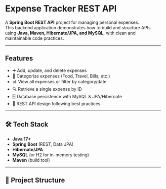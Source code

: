 # Expense Tracker REST API  

A **Spring Boot REST API** project for managing personal expenses.  
This backend application demonstrates how to build and structure APIs using **Java, Maven, Hibernate/JPA, and MySQL**, with clean and maintainable code practices.  

---

## Features  
- ➕ Add, update, and delete expenses  
- 📂 Categorize expenses (Food, Travel, Bills, etc.)  
- 📊 View all expenses or filter by category/date  
- 🔍 Retrieve a single expense by ID  
- 🗄️ Database persistence with MySQL & JPA/Hibernate  
- 🌱 REST API design following best practices  

---

## 🛠️ Tech Stack  
- **Java 17+**  
- **Spring Boot** (REST, Data JPA)  
- **Hibernate/JPA**  
- **MySQL** (or H2 for in-memory testing)  
- **Maven** (build tool)  

---

## 📂 Project Structure  
